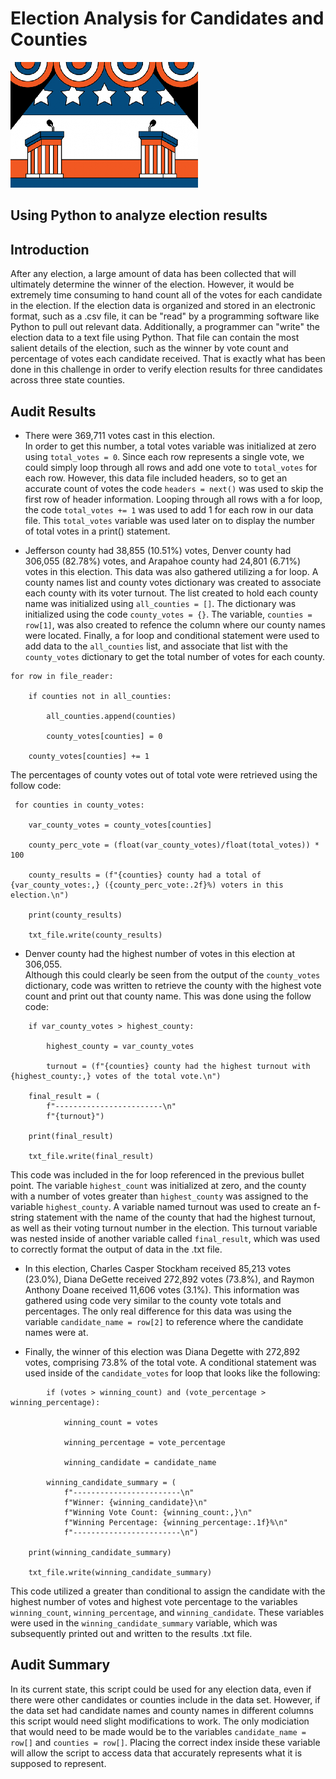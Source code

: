 # Election Analysis for Candidates and Counties

![Podium](https://github.com/Mots94/Election_Analysis/blob/main/Resources/podiums.png)

## Using Python to analyze election results

## Introduction

After any election, a large amount of data has been collected that will ultimately determine the winner of the election.  However, it would be extremely time consuming to hand count all of the votes for each candidate in the election.  If the election data is organized and stored in an electronic format, such as a .csv file, it can be "read" by a programming software like Python to pull out relevant data.  Additionally, a programmer can "write" the election data to a text file using Python. That file can contain the most salient details of the election, such as the winner by vote count and percentage of votes each candidate received.  That is exactly what has been done in this challenge in order to verify election results for three candidates across three state counties.  

## Audit Results

* There were 369,711 votes cast in this election.  
In order to get this number, a total votes variable was initialized at zero using `total_votes = 0`.  Since each row represents a single vote, we could simply loop through all rows and add one vote to `total_votes` for each row.  However, this data file included headers, so to get an accurate count of votes the code `headers = next()` was used to skip the first row of header information.  Looping through all rows with a for loop, the code `total_votes += 1` was used to add 1 for each row in our data file.  This `total_votes` variable was used later on to display the number of total votes in a print() statement. 

* Jefferson county had 38,855 (10.51%) votes, Denver county had 306,055 (82.78%) votes, and Arapahoe county had 24,801 (6.71%) votes in this election.
This data was also gathered utilizing a for loop.  A county names list and county votes dictionary was created to associate each county with its voter turnout.  The list created to hold each county name was initialized using `all_counties = []`.  The dictionary was initialized using the code `county_votes = {}`.  The variable, `counties = row[1]`, was also created to refence the column where our county names were located.  Finally, a for loop and conditional statement were used to add data to the `all_counties` list, and associate that list with the `county_votes` dictionary to get the total number of votes for each county.
```
for row in file_reader:
    
    if counties not in all_counties:

        all_counties.append(counties)

        county_votes[counties] = 0

    county_votes[counties] += 1
```
The percentages of county votes out of total vote were retrieved using the follow code:
```
 for counties in county_votes:

    var_county_votes = county_votes[counties]

    county_perc_vote = (float(var_county_votes)/float(total_votes)) * 100

    county_results = (f"{counties} county had a total of {var_county_votes:,} ({county_perc_vote:.2f}%) voters in this election.\n")

    print(county_results)

    txt_file.write(county_results)
```

* Denver county had the highest number of votes in this election at 306,055.  
Although this could clearly be seen from the output of the `county_votes` dictionary, code was written to retrieve the county with the highest vote count and print out that county name.  This was done using the follow code:
```
    if var_county_votes > highest_county:

        highest_county = var_county_votes

        turnout = (f"{counties} county had the highest turnout with {highest_county:,} votes of the total vote.\n")

    final_result = (
        f"------------------------\n"
        f"{turnout}") 

    print(final_result)

    txt_file.write(final_result)
```
This code was included in the for loop referenced in the previous bullet point.  The variable `highest_count` was initialized at zero, and the county with a number of votes greater than `highest_county` was assigned to the variable `highest_county`.  A variable named turnout was used to create an f-string statement with the name of the county that had the highest turnout, as well as their voting turnout number in the election.  This turnout variable was nested inside of another variable called `final_result`, which was used to correctly format the output of data in the .txt file.

* In this election, Charles Casper Stockham received 85,213 votes (23.0%), Diana DeGette received 272,892 votes (73.8%), and Raymon Anthony Doane received 11,606 votes (3.1%).  This information was gathered using code very similar to the county vote totals and percentages.  The only real difference for this data was using the variable `candidate_name = row[2]` to reference where the candidate names were at.  

* Finally, the winner of this election was Diana Degette with 272,892 votes, comprising 73.8% of the total vote.  A conditional statement was used inside of the `candidate_votes` for loop that looks like the following:
```
        if (votes > winning_count) and (vote_percentage > winning_percentage):

            winning_count = votes

            winning_percentage = vote_percentage

            winning_candidate = candidate_name

        winning_candidate_summary = (
            f"------------------------\n"
            f"Winner: {winning_candidate}\n"
            f"Winning Vote Count: {winning_count:,}\n"
            f"Winning Percentage: {winning_percentage:.1f}%\n"
            f"------------------------\n")

    print(winning_candidate_summary)

    txt_file.write(winning_candidate_summary)
```
This code utilized a greater than conditional to assign the candidate with the highest number of votes and highest vote percentage to the variables `winning_count`, `winning_percentage`, and `winning_candidate`.  These variables were used in the `winning_candidate_summary` variable, which was subsequently printed out and written to the results .txt file.

## Audit Summary
In its current state, this script could be used for any election data, even if there were other candidates or counties include in the data set.  However, if the data set had candidate names and county names in different columns this script would need slight modifications to work.  The only modiciation that would need to be made would be to the variables `candidate_name = row[]` and `counties = row[]`.  Placing the correct index inside these variable will allow the script to access data that accurately represents what it is supposed to represent.
